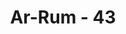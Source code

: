 ---
title: "Ar-Rum - 43"
no: 43
arabic_no: ٤٣
ayah: فَاَقِمْ وَجْهَكَ لِلدِّيْنِ الْقَيِّمِ مِنْ قَبْلِ اَنْ يَّأْتِيَ يَوْمٌ لَّا مَرَدَّ لَهٗ مِنَ اللّٰهِ يَوْمَىِٕذٍ يَّصَّدَّعُوْنَ
translation: "Oleh karena itu, hadapkanlah wajahmu kepada agama yang lurus (Islam) sebelum datang dari Allah suatu hari (Kiamat) yang tidak dapat ditolak, pada hari itu mereka terpisah-pisah."
tafsir: "Supaya kebinasaan seperti itu tidak terjadi lagi pada manusia, Allah meminta Nabi Muhammad dan siapa saja yang ingin selamat agar menghadapkan wajah kepada \"agama yang lurus\". Maksud \"agama yang lurus\" di sini adalah Islam karena agama ini membawa ajaran-ajaran yang lurus dan pasti membawa kepada kebahagiaan di dunia dan di akhirat. Perintah menghadapkan wajah maksudnya adalah melaksanakan ajaran-ajaran itu sepenuhnya. Penyebutan wajah dalam ayat ini karena merupakan jati diri dari seseorang. Mengarahkan wajah artinya menghadapkan seluruh segi manusia, yaitu jasmani, rohani, dan akal pikirannya. Menghadapkan wajah kepada agama yang lurus artinya melaksanakan perintah agama dengan seluruh totalitas.\n\nPelaksanaan ajaran-ajaran itu harus sesegera mungkin supaya masyarakat semakin baik, aman, dan berkembang. Mereka yang bersalah harus segera sadar dan tobat. Hal itu karena usia manusia dan alam ini terbatas. Bila ajal datang bagi seseorang atau Kiamat terjadi bagi umat manusia, maka tidak ada seorang pun yang dapat menolaknya, sebagaimana firman Allah:\n\nDan setiap umat mempunyai ajal (batas waktu). Apabila ajalnya tiba, mereka tidak dapat meminta penundaan atau percepatan sesaat pun. (al-A'raf/7: 34)\n\nDi akhir ayat ini dilukiskan bahwa pada hari kebangkitan, dimana semua dibangkitkan kembali, semua manusia gempar dan berlarian tidak tentu arah. Masing-masing sibuk dengan persoalan sendiri-sendiri, sebagaimana dilukiskan ayat-ayat berikut:\n\nPada hari itu manusia lari dari saudaranya, dan dari ibu dan bapaknya, dan dari istri dan anak-anaknya. Setiap orang dari mereka pada hari itu mempunyai urusan yang menyibukkannya. ('Abasa/80: 34-37)\n\nManusia hanya dituntun oleh amalnya. Oleh karena itu, manusia pada waktu itu akan terpola menjadi dua kelompok, sebagaimana dinyatakan ayat berikutnya."
---